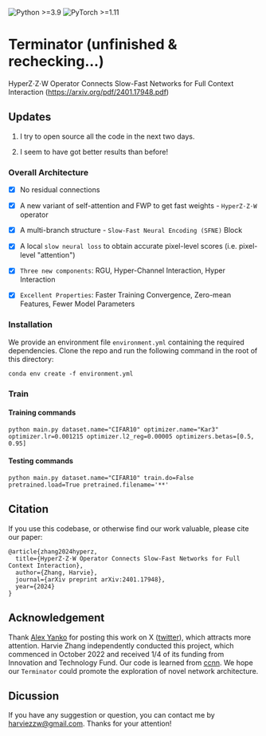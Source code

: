 ![Python >=3.9](https://img.shields.io/badge/Python->=3.8-blue.svg)
![PyTorch >=1.11](https://img.shields.io/badge/PyTorch->=1.1-yellow.svg)


# Terminator (unfinished & rechecking...)
 
HyperZ⋅Z⋅W Operator Connects Slow-Fast Networks for Full Context Interaction (https://arxiv.org/pdf/2401.17948.pdf)



## Updates

1. I try to open source all the code in the next two days.

2. I seem to have got better results than before!


### Overall Architecture
- [x] No residual connections
- [x] A new variant of self-attention and FWP to get fast weights - `HyperZ⋅Z⋅W` operator
- [x] A multi-branch structure - `Slow-Fast Neural Encoding (SFNE)` Block
- [x] A local `slow neural loss` to obtain accurate pixel-level scores (i.e. pixel-level "attention")
- [x] `Three new components`: RGU, Hyper-Channel Interaction, Hyper Interaction
- [x] `Excellent Properties`: Faster Training Convergence, Zero-mean Features, Fewer Model Parameters


### Installation

We provide an environment file ``environment.yml`` containing the required dependencies. Clone the repo and run the following command in the root of this directory:
```
conda env create -f environment.yml
```

### Train

#### Training commands
```shell
python main.py dataset.name="CIFAR10" optimizer.name="Kar3" optimizer.lr=0.001215 optimizer.l2_reg=0.00005 optimizers.betas=[0.5, 0.95]
```

#### Testing commands
```shell
python main.py dataset.name="CIFAR10" train.do=False pretrained.load=True pretrained.filename='**'
```


## Citation
If you use this codebase, or otherwise find our work valuable, please cite our paper:
```
@article{zhang2024hyperz,
  title={HyperZ⋅Z⋅W Operator Connects Slow-Fast Networks for Full Context Interaction},
  author={Zhang, Harvie},
  journal={arXiv preprint arXiv:2401.17948},
  year={2024}
}
```


## Acknowledgement
Thank [Alex Yanko](https://x.com/LeopolisDream) for posting this work on X ([twitter](https://x.com/LeopolisDream/status/1804627325583327358)), which attracts more attention. Harvie Zhang independently conducted this project, which commenced in October 2022 and received 1/4 of its funding from Innovation and Technology Fund. Our code is learned from [ccnn](https://github.com/david-knigge/ccnn). We hope our `Terminator` could promote the exploration of novel network architecture.


## Dicussion

If you have any suggestion or question, you can contact me by harviezzw@gmail.com. Thanks for your attention!

